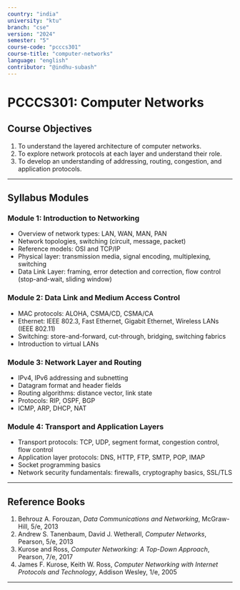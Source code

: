 ```yaml
---
country: "india"
university: "ktu"
branch: "cse"
version: "2024"
semester: "5"
course-code: "pcccs301"
course-title: "computer-networks"
language: "english"
contributor: "@indhu-subash"
---
```


# PCCCS301: Computer Networks

## Course Objectives

1. To understand the layered architecture of computer networks.  
2. To explore network protocols at each layer and understand their role.  
3. To develop an understanding of addressing, routing, congestion, and application protocols.  

---

## Syllabus Modules

### Module 1: Introduction to Networking
- Overview of network types: LAN, WAN, MAN, PAN  
- Network topologies, switching (circuit, message, packet)  
- Reference models: OSI and TCP/IP  
- Physical layer: transmission media, signal encoding, multiplexing, switching  
- Data Link Layer: framing, error detection and correction, flow control (stop-and-wait, sliding window)  

### Module 2: Data Link and Medium Access Control
- MAC protocols: ALOHA, CSMA/CD, CSMA/CA  
- Ethernet: IEEE 802.3, Fast Ethernet, Gigabit Ethernet, Wireless LANs (IEEE 802.11)  
- Switching: store-and-forward, cut-through, bridging, switching fabrics  
- Introduction to virtual LANs  

### Module 3: Network Layer and Routing
- IPv4, IPv6 addressing and subnetting  
- Datagram format and header fields  
- Routing algorithms: distance vector, link state  
- Protocols: RIP, OSPF, BGP  
- ICMP, ARP, DHCP, NAT  

### Module 4: Transport and Application Layers
- Transport protocols: TCP, UDP, segment format, congestion control, flow control  
- Application layer protocols: DNS, HTTP, FTP, SMTP, POP, IMAP  
- Socket programming basics  
- Network security fundamentals: firewalls, cryptography basics, SSL/TLS  

---
## Reference Books

1. Behrouz A. Forouzan, *Data Communications and Networking*, McGraw-Hill, 5/e, 2013  
2. Andrew S. Tanenbaum, David J. Wetherall, *Computer Networks*, Pearson, 5/e, 2013  
3. Kurose and Ross, *Computer Networking: A Top-Down Approach*, Pearson, 7/e, 2017  
4. James F. Kurose, Keith W. Ross, *Computer Networking with Internet Protocols and Technology*, Addison Wesley, 1/e, 2005  

---
